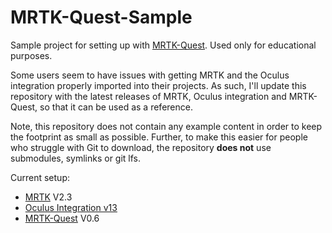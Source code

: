 # MRTK-Quest-Sample

Sample project for setting up with [MRTK-Quest](https://github.com/provencher/MRTK-Quest). Used only for educational purposes.

Some users seem to have issues with getting MRTK and the Oculus integration properly imported into their projects.
As such, I'll update this repository with the latest releases of MRTK, Oculus integration and MRTK-Quest, so that it can be used as a reference.

Note, this repository does not contain any example content in order to keep the footprint as small as possible.
Further, to make this easier for people who struggle with Git to download, the repository **does not** use submodules, symlinks or git lfs.

Current setup:
- [MRTK](https://github.com/microsoft/MixedRealityToolkit-Unity) V2.3
- [Oculus Integration v13](https://assetstore.unity.com/packages/tools/integration/oculus-integration-82022)
- [MRTK-Quest](https://github.com/provencher/MRTK-Quest) V0.6
